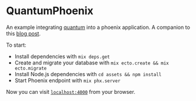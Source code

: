 # QuantumPhoenix

An example integrating [quantum](https://github.com/c-rack/quantum-elixir) into a phoenix application. A companion to this [blog post](https://nick-tomlin.com/2018/02/26/cron-in-elixir-with-quantum/).

To start:

  * Install dependencies with `mix deps.get`
  * Create and migrate your database with `mix ecto.create && mix ecto.migrate`
  * Install Node.js dependencies with `cd assets && npm install`
  * Start Phoenix endpoint with `mix phx.server`

Now you can visit [`localhost:4000`](http://localhost:4000) from your browser.
